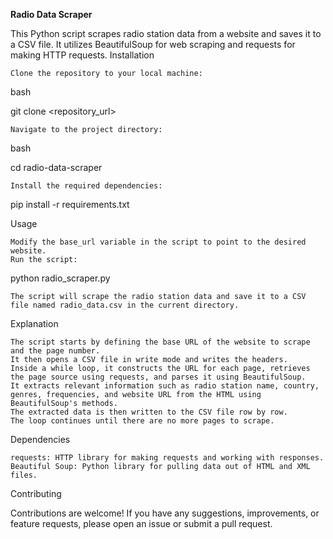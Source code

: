 ****Radio Data Scraper****

This Python script scrapes radio station data from a website and saves it to a CSV file. It utilizes BeautifulSoup for web scraping and requests for making HTTP requests.
Installation

    Clone the repository to your local machine:

bash

git clone <repository_url>

    Navigate to the project directory:

bash

cd radio-data-scraper

    Install the required dependencies:

pip install -r requirements.txt

Usage

    Modify the base_url variable in the script to point to the desired website.
    Run the script:

python radio_scraper.py

    The script will scrape the radio station data and save it to a CSV file named radio_data.csv in the current directory.

Explanation

    The script starts by defining the base URL of the website to scrape and the page number.
    It then opens a CSV file in write mode and writes the headers.
    Inside a while loop, it constructs the URL for each page, retrieves the page source using requests, and parses it using BeautifulSoup.
    It extracts relevant information such as radio station name, country, genres, frequencies, and website URL from the HTML using BeautifulSoup's methods.
    The extracted data is then written to the CSV file row by row.
    The loop continues until there are no more pages to scrape.

Dependencies

    requests: HTTP library for making requests and working with responses.
    Beautiful Soup: Python library for pulling data out of HTML and XML files.

Contributing

Contributions are welcome! If you have any suggestions, improvements, or feature requests, please open an issue or submit a pull request.
